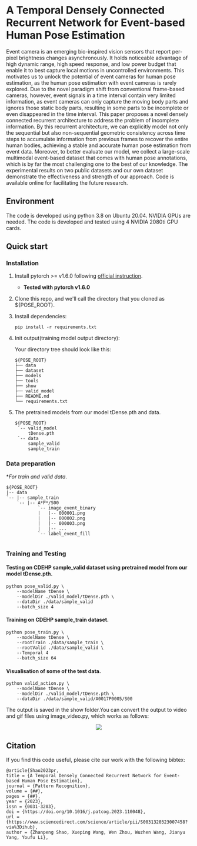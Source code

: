# A Temporal Densely Connected Recurrent Network for Event-based Human Pose Estimation

Event camera is an emerging bio-inspired vision sensors that report per-pixel brightness changes asynchronously. It holds noticeable advantage of high dynamic range, high speed response, and low power budget that enable it to best capture local motions in uncontrolled environments. This motivates us to unlock the potential of event cameras for human pose estimation, as the human pose estimation with event cameras is rarely explored. Due to the novel paradigm shift from conventional frame-based cameras, however, event signals in a time interval contain very limited information, as event cameras can only capture the moving body parts and ignores those static body parts, resulting in some parts to be incomplete or even disappeared in the time interval. This paper proposes a novel densely connected recurrent architecture to address the problem of incomplete information. By this recurrent architecture, we can explicitly model not only the sequential but also non-sequential geometric consistency across time steps to accumulate information from previous frames to recover the entire human bodies, achieving a stable and accurate human pose estimation from event data. Moreover, to better evaluate our model, we collect a large-scale multimodal event-based dataset that comes with human pose annotations, which is by far the most challenging one to the best of our knowledge. The experimental results on two public datasets and our own dataset demonstrate the effectiveness and strength of our approach. Code is available online for facilitating the future research.

## Environment
The code is developed using python 3.8 on Ubuntu 20.04. NVIDIA GPUs are needed. The code is developed and tested using 4 NVIDIA 2080ti GPU cards. 

## Quick start
### Installation
1. Install pytorch >= v1.6.0 following [official instruction](https://pytorch.org/).  
   - **Tested with pytorch v1.6.0**
2. Clone this repo, and we'll call the directory that you cloned as ${POSE_ROOT}.
3. Install dependencies:
   ```
   pip install -r requirements.txt
   ```
4. Init output(training model output directory):

   Your directory tree should look like this:

   ```
   ${POSE_ROOT}
   ├── data
   ├── dataset
   ├── models
   ├── tools
   ├── show
   ├── valid_model 
   ├── README.md
   └── requirements.txt
   ```

7. The pretrained models from our model tDense.pth and data.
   ```
   ${POSE_ROOT}
    `-- valid_model
        tDense.pth
    `-- data
        sample_valid
        sample_train
   ```
   
### Data preparation

**For train and valid data*.
```
${POSE_ROOT}
|-- data
`-- |-- sample_train
    `-- |-- A*P*/S00
            `-- image_event_binary
            |   |-- 000001.png
            |   |-- 000002.png
            |   |-- 000003.png
            |   |-- ... 
            `-- label_event_fill
            
```

### Training and Testing

#### Testing on CDEHP sample_valid dataset using pretrained model from our model tDense.pth.
 

```
python pose_valid.py \
    --modelName tDense \
    --modelDir ./valid_model/tDense.pth \
    --dataDir ./data/sample_valid
    --batch_size 4
```

#### Training on CDEHP sample_train dataset.

```
python pose_train.py \
    --modelName tDense \
    --rootTrain ./data/sample_train \
    --rootValid ./data/sample_valid \
    --Temporal 4
    --batch_size 64
```

#### Visualisation of some of the test data.

```
python valid_action.py \
    --modelName tDense \
    --modelDir ./valid_model/tDense.pth \
    --dataDir ./data/sample_valid/A0017P0005/S00
```
The output is saved in the show folder.You can convert the output to video and gif files using image_video.py, which works as follows:
<p align='center'>
	<img src="./show.gif" style="zoom:100%;" />
</p>

 ## Citation
 If you find this code useful, please cite our work with the following bibtex:
 ```
 @article{Shao2023pr,
title = {A Temporal Densely Connected Recurrent Network for Event-based Human Pose Estimation},
journal = {Pattern Recognition},
volume = {##},
pages = {##},
year = {2023},
issn = {0031-3203},
doi = {https://doi.org/10.1016/j.patcog.2023.110048},
url = {https://www.sciencedirect.com/science/article/pii/S0031320323007458?via%3Dihub},
author = {Zhanpeng Shao, Xueping Wang, Wen Zhou, Wuzhen Wang, Jianyu Yang, Youfu Li},
 ```
